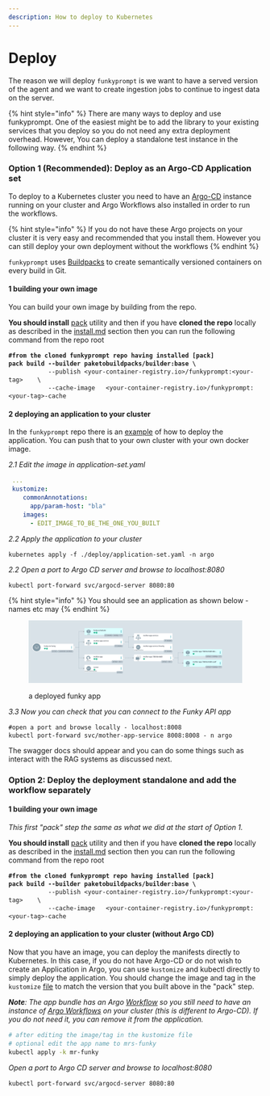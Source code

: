 ```yaml
---
description: How to deploy to Kubernetes
---
```


# Deploy

The reason we will deploy `funkyprompt` is  we want to have a served version of the agent and we want to create ingestion jobs to continue to ingest data on the server.

{% hint style="info" %}
There are many ways to deploy and use funkyprompt. One of the easiest might be to add the library to your existing services that you deploy so you do not need any extra deployment overhead. However, You can deploy a standalone test instance in the following way.
{% endhint %}

### Option 1 (Recommended): Deploy as an Argo-CD Application set

To deploy to a Kubernetes cluster you need to have an [Argo-CD](https://argo-cd.readthedocs.io/en/stable/) instance running on your cluster and Argo Workflows also installed in order to run the workflows.&#x20;

{% hint style="info" %}
If you do not have these Argo projects on your cluster it is very easy and recommended that you install them. However you can still deploy your own deployment without the workflows
{% endhint %}

`funkyprompt` uses [Buildpacks](https://buildpacks.io/) to create semantically versioned containers on every build in Git.&#x20;

#### 1 building your own image

You can build your own image by building from the repo.&#x20;

**You should install** [pack](https://buildpacks.io/docs/tools/pack/) utility and then if you have **cloned the repo** locally as described in the [install.md](install.md "mention") section then you can run the following command from the repo root

<pre class="language-bash"><code class="lang-bash"><strong>#from the cloned funkyprompt repo having installed [pack]
</strong><strong>pack build --builder paketobuildpacks/builder:base \
</strong>           --publish &#x3C;your-container-registry.io>/funkyprompt:&#x3C;your-tag>    \
           --cache-image   &#x3C;your-container-registry.io>/funkyprompt:&#x3C;your-tag>-cache
</code></pre>

#### 2 deploying an application to your cluster

In the `funkyprompt` repo there is an [example](https://github.com/mr-saoirse/funkyprompt/tree/main/deploy) of how to deploy the application. You can push that to your own cluster with your own docker image.&#x20;

_2.1 Edit the image  in application-set.yaml_

```yaml
 ...
 kustomize:
    commonAnnotations:
      app/param-host: "bla"
    images:
      - EDIT_IMAGE_TO_BE_THE_ONE_YOU_BUILT
```

_2.2 Apply the application to your cluster_

```
kubernetes apply -f ./deploy/application-set.yaml -n argo
```

_2.2 Open a port to Argo CD server and browse to localhost:8080_

```
kubectl port-forward svc/argocd-server 8080:80
```

{% hint style="info" %}
You should see an application as shown below - names etc may&#x20;
{% endhint %}

<figure><img src="../.gitbook/assets/Screenshot 2023-10-26 at 6.12.36 PM.png" alt=""><figcaption><p>a deployed funky app</p></figcaption></figure>

_3.3 Now you can check that you can connect to the Funky API app_

```
#open a port and browse locally - localhost:8008
kubectl port-forward svc/mother-app-service 8008:8008 - n argo
```

The swagger docs should appear and you can do some things such as interact with the RAG systems as discussed next.

### Option 2: Deploy the deployment standalone and add the workflow separately

#### 1 building your own image

_This first "pack" step the same as what we did at the start of Option 1._

**You should install** [pack](https://buildpacks.io/docs/tools/pack/) utility and then if you have **cloned the repo** locally as described in the [install.md](install.md "mention") section then you can run the following command from the repo root

<pre class="language-bash"><code class="lang-bash"><strong>#from the cloned funkyprompt repo having installed [pack]
</strong><strong>pack build --builder paketobuildpacks/builder:base \
</strong>           --publish &#x3C;your-container-registry.io>/funkyprompt:&#x3C;your-tag>    \
           --cache-image   &#x3C;your-container-registry.io>/funkyprompt:&#x3C;your-tag>-cache
</code></pre>

#### 2 deploying an application to your cluster (without Argo CD)

Now that you have an image, you can deploy the manifests directly to Kubernetes. In this case, if you do not have Argo-CD or do not wish to create an Application in Argo, you can use `kustomize` and kubectl directly to simply deploy the application. You should change the image and tag in the `kustomize` [file](https://github.com/mr-saoirse/funkyprompt/blob/main/deploy/apps/mr-funky/kustomization.yaml) to match the version that you built above in the "pack" step.

_**Note**: The app bundle has an Argo_ [_Workflow_](https://github.com/mr-saoirse/funkyprompt/blob/main/deploy/apps/mr-funky/uber-workflow.yaml) _so you still need to have an instance of_ [_Argo Workflows_](https://argoproj.github.io/argo-workflows/) _on your cluster (this is different to Argo-CD). If you do not need it, you can remove it from the application._

```bash
# after editing the image/tag in the kustomize file
# optional edit the app name to mrs-funky
kubectl apply -k mr-funky
```

_Open a port to Argo CD server and browse to localhost:8080_

```
kubectl port-forward svc/argocd-server 8080:80
```

